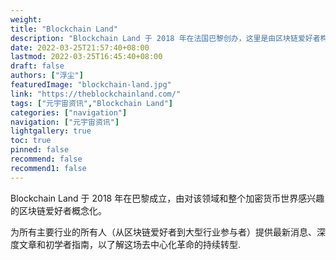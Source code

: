 ```yaml
---
weight: 
title: "Blockchain Land"
description: "Blockchain Land 于 2018 年在法国巴黎创办，这里是由区块链爱好者构思的游乐场，致力于为读者提供可靠、最新、富有洞察力的行业信息"
date: 2022-03-25T21:57:40+08:00
lastmod: 2022-03-25T16:45:40+08:00
draft: false
authors: ["浮尘"]
featuredImage: "blockchain-land.jpg"
link: "https://theblockchainland.com/"
tags: ["元宇宙资讯","Blockchain Land"]
categories: ["navigation"]
navigation: ["元宇宙资讯"]
lightgallery: true
toc: true
pinned: false
recommend: false
recommend1: false
---
```

Blockchain Land 于 2018 年在巴黎成立，由对该领域和整个加密货币世界感兴趣的区块链爱好者概念化。

为所有主要行业的所有人（从区块链爱好者到大型行业参与者）提供最新消息、深度文章和初学者指南，以了解这场去中心化革命的持续转型.